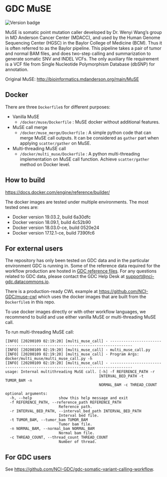 # GDC MuSE
![Version badge](https://img.shields.io/badge/MuSE-v1.0rc__submission__c039ffa-<COLOR>.svg)

MuSE is somatic point mutation caller developed by Dr. Wenyi Wang’s group in MD Anderson Cancer Center (MDACC), and used by the Human Genome Sequencing Center (HGSC) in the Baylor College of Medicine (BCM). Thus it is often referred to as the Baylor pipeline. This pipeline takes a pair of tumor and normal BAM files, and does two-step calling and summarization to generate somatic SNV and INDEL VCFs. The only auxiliary file requirement is a VCF file from Single Nucleotide Polymorphism Database (dbSNP) for annotation.

Original MuSE: http://bioinformatics.mdanderson.org/main/MuSE

## Docker

There are three `Dockerfile`s for different purposes:

* Vanilla MuSE
  * `/docker/muse/Dockerfile` : MuSE docker without additional features.
* MuSE call merge
  * `/docker/muse_merge/Dockerfile` : A simple python code that can merge MuSE call outputs. It can be considered as `gather` part when applying `scatter/gather` on MuSE.
* Multi-threading MuSE call
  * `/docker/multi_muse/Dockerfile` : A python multi-threading implementation on MuSE call function. Achieve `scatter/gather` method on Docker level.

## How to build

https://docs.docker.com/engine/reference/builder/

The docker images are tested under multiple environments. The most tested ones are:
* Docker version 19.03.2, build 6a30dfc
* Docker version 18.09.1, build 4c52b90
* Docker version 18.03.0-ce, build 0520e24
* Docker version 17.12.1-ce, build 7390fc6

## For external users
The repository has only been tested on GDC data and in the particular environment GDC is running in. Some of the reference data required for the workflow production are hosted in [GDC reference files](https://gdc.cancer.gov/about-data/data-harmonization-and-generation/gdc-reference-files "GDC reference files"). For any questions related to GDC data, please contact the GDC Help Desk at support@nci-gdc.datacommons.io.

There is a production-ready CWL example at https://github.com/NCI-GDC/muse-cwl which uses the docker images that are built from the `Dockerfile`s in this repo.

To use docker images directly or with other workflow languages, we recommend to build and use either vanilla MuSE or multi-threading MuSE call.

To run multi-threading MuSE call:

```
[INFO] [20200109 02:19:20] [multi_muse_call] - --------------------------------------------------------------------------------
[INFO] [20200109 02:19:20] [multi_muse_call] - multi_muse_call.py
[INFO] [20200109 02:19:20] [multi_muse_call] - Program Args: docker/multi_muse/multi_muse_call.py -h
[INFO] [20200109 02:19:20] [multi_muse_call] - --------------------------------------------------------------------------------
usage: Internal multithreading MuSE call. [-h] -f REFERENCE_PATH -r
                                          INTERVAL_BED_PATH -t TUMOR_BAM -n
                                          NORMAL_BAM -c THREAD_COUNT

optional arguments:
  -h, --help            show this help message and exit
  -f REFERENCE_PATH, --reference_path REFERENCE_PATH
                        Reference path.
  -r INTERVAL_BED_PATH, --interval_bed_path INTERVAL_BED_PATH
                        Interval bed file.
  -t TUMOR_BAM, --tumor_bam TUMOR_BAM
                        Tumor bam file.
  -n NORMAL_BAM, --normal_bam NORMAL_BAM
                        Normal bam file.
  -c THREAD_COUNT, --thread_count THREAD_COUNT
                        Number of thread.
```

## For GDC users

See https://github.com/NCI-GDC/gdc-somatic-variant-calling-workflow.
